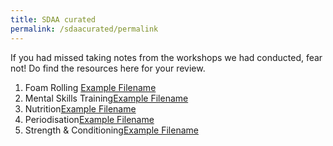 ```yaml
---
title: SDAA curated
permalink: /sdaacurated/permalink
---
```


If you had missed taking notes from the workshops we had conducted, fear not! Do find the resources here for your review.

1. Foam Rolling [Example Filename](/files/workshops-by-tp/Sports%20Leaders%20Workshop%202021_Recovery.pdf)
2. Mental Skills Training[Example Filename](/files/workshops-by-tp/Sports%20Leaders%20Workshop_Mental%20Skills.pdf)
3. Nutrition[Example Filename](/files/workshops-by-tp/Sports%20Leaders%20Workshop%202021_Nutrition.pdf)
4. Periodisation[Example Filename](/files/workshops-by-tp/Sports%20Leaders%20Workhop_Periodisation.pdf)
5. Strength & Conditioning[Example Filename](/files/workshops-by-tp/Sports%20Leaders%20Workshop%202021_SnC.pdf)